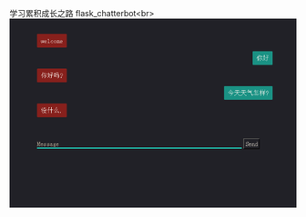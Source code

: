 学习累积成长之路
flask_chatterbot\<br>
![Alt text](https://github.com/ThierryGt/rearning_document/raw/master/picture_folder/2.jpg)
